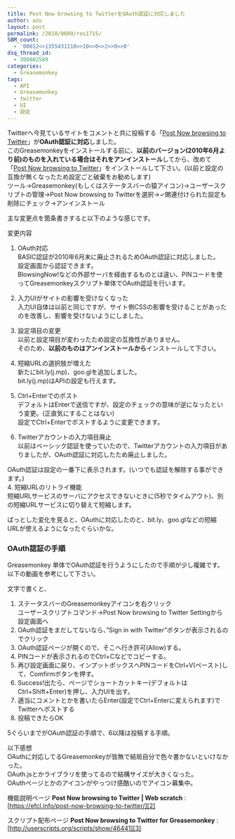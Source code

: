 ```yaml
---
title: Post Now browsing to TwitterをOAuth認証に対応しました
author: azu
layout: post
permalink: /2010/0609/res1715/
SBM_count:
  - '00012<>1355431118<>10<>0<>2<>0<>0'
dsq_thread_id:
  - 300802589
categories:
  - Greasemonkey
tags:
  - API
  - Greasemonkey
  - twitter
  - UI
  - 設定
---
```

Twitterへ今見ているサイトをコメントと共に投稿する「[Post Now browsing to Twitter][1]」が**OAuth認証に対応**しました。  
このGreasemonkeyをインストールする前に、**以前のバージョン(2010年6月より前)のものを入れている場合はそれをアンインストール**してから、改めて「[Post Now browsing to Twitter][1]」をインストールして下さい。(以前と設定の互換が無くなったため設定ごと破棄をお勧めします)  
ツール→Greasemonkey(もしくはステータスバーの猿アイコン)→ユーザースクリプトの管理→Post Now browsing to Twitterを選択→✓関連付けられた設定も削除にチェック→アンインストール

<!--more-->主な変更点を箇条書きすると以下のような感じです。

変更内容  
1. OAuth対応  
BASIC認証が2010年6月末に廃止されるためOAuth認証に対応しました。  
設定画面から認証できます。  
BlowsingNow!などの外部サーバを経由するものとは違い、PINコードを使ってGreasemonkeyスクリプト単体でOAuth認証を行います。  
2. 入力UIがサイトの影響を受けなくなった  
入力UI自体は以前と同じですが、サイト側CSSの影響を受けることがあったのを改善し、影響を受けないようにしました。  
3. 設定項目の変更  
以前と設定項目が変わったため設定の互換性がありません。  
そのため、**以前のものはアンインストールから**インストールして下さい。

1.  短縮URLの選択肢が増えた  
    新たにbit.ly(j.mp)、goo.glを追加しました。  
    bit.ly(j.mp)はAPIの設定も行えます。
2.  Ctrl+Enterでのポスト  
    デフォルトはEnterで送信ですが、設定のチェックの意味が逆になったという変更。(正直気にすることはない)  
    設定でCtrl+Enterでポストするように変更できます。
3.  Twitterアカウントの入力項目廃止  
    以前はベーシック認証を使っていたので、Twitterアカウントの入力項目がありましたが、OAuth認証に対応したため廃止しました。

OAuth認証は設定の一番下に表示されます。(いつでも認証を解除する事ができます。)  
4. 短縮URLのリトライ機能  
短縮URLサービスのサーバにアクセスできないときに(5秒でタイムアウト)、別の短縮URLサービスに切り替えて短縮します。

ぱっとした変化を見ると、OAuthに対応したのと、bit.ly、goo.glなどの短縮URLが使えるようになったぐらいかな。

### OAuth認証の手順

Greasemonkey 単体でOAuth認証を行うようにしたので手順が少し複雑です。  
以下の動画を参考にして下さい。



文字で書くと、

1.  ステータスバーのGreasemonkeyアイコンを右クリック  
    ユーザースクリプトコマンド→Post Now browsing to Twitter Settingから設定画面へ
2.  OAuth認証をまだしてないなら、&#8221;Sign in with Twitter&#8221;ボタンが表示されるのでクリック
3.  OAuth認証ページが開くので、そこへ行き許可(Allow)する。
4.  PINコードが表示されるのでCtrl+Cなどでコピーする。
5.  再び設定画面に戻り、インプットボックスへPINコードをCtrl+V(ペースト)して、Comfirmボタンを押す。
6.  Success!出たら、ページでショートカットキー(デフォルトはCtrl+Shift+Enter)を押し、入力UIを出す。
7.  適当にコメントとかを書いたらEnter(設定でCtrl+Enterに変えられます)でTwitterへポストする
8.  投稿できたらOK

5ぐらいまでがOAuth認証の手順で、6以降は投稿する手順。

以下感想  
OAuthに対応してるGreasemonkeyが皆無で結局自分で色々書かないといけなかった。  
OAuth.jsとかライブラリを使ってるので結構サイズが大きくなった。  
OAuthページとかのアイコンがやっつけ感酷いのでアイコン募集中。

機能説明ページ
**Post Now browsing to Twitter | Web scratch**
:   [https://efcl.info/post-now-browsing-to-twitter/][2]

スクリプト配布ページ
**Post Now browsing to Twitter for Greasemonkey**
:   [http://userscripts.org/scripts/show/46441][3]

 [1]: http://userscripts.org/scripts/show/46441
 [2]: ../post-now-browsing-to-twitter/ "Post Now browsing to Twitter | Web scratch"
 [3]: http://userscripts.org/scripts/show/46441 "Post Now browsing to Twitter for Greasemonkey"
